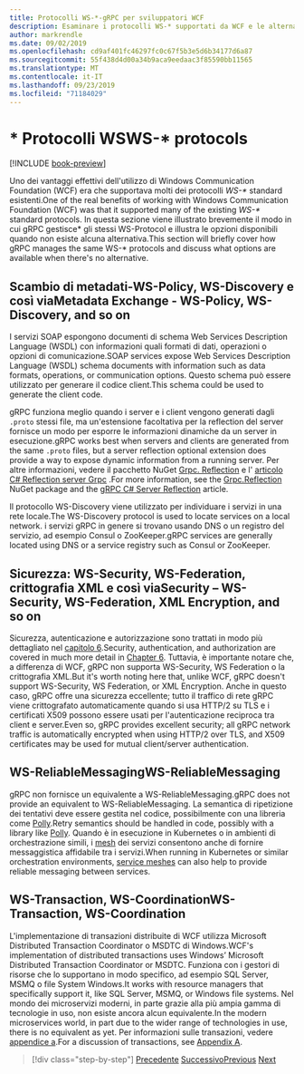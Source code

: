 ```yaml
---
title: Protocolli WS-*-gRPC per sviluppatori WCF
description: Esaminare i protocolli WS-* supportati da WCF e le alternative disponibili con gRPC
author: markrendle
ms.date: 09/02/2019
ms.openlocfilehash: cd9af401fc46297fc0c67f5b3e5d6b34177d6a87
ms.sourcegitcommit: 55f438d4d00a34b9aca9eedaac3f85590bb11565
ms.translationtype: MT
ms.contentlocale: it-IT
ms.lasthandoff: 09/23/2019
ms.locfileid: "71184029"
---
```

# <a name="ws--protocols"></a><span data-ttu-id="77769-103">\* Protocolli WS</span><span class="sxs-lookup"><span data-stu-id="77769-103">WS-\* protocols</span></span>

[!INCLUDE [book-preview](../../../includes/book-preview.md)]

<span data-ttu-id="77769-104">Uno dei vantaggi effettivi dell'utilizzo di Windows Communication Foundation (WCF) era che supportava molti dei protocolli _WS-\*_  standard esistenti.</span><span class="sxs-lookup"><span data-stu-id="77769-104">One of the real benefits of working with Windows Communication Foundation (WCF) was that it supported many of the existing _WS-\*_ standard protocols.</span></span> <span data-ttu-id="77769-105">In questa sezione viene illustrato brevemente il modo in cui gRPC gestisce\* gli stessi WS-Protocol e illustra le opzioni disponibili quando non esiste alcuna alternativa.</span><span class="sxs-lookup"><span data-stu-id="77769-105">This section will briefly cover how gRPC manages the same WS-\* protocols and discuss what options are available when there's no alternative.</span></span>

## <a name="metadata-exchange---ws-policy-ws-discovery-and-so-on"></a><span data-ttu-id="77769-106">Scambio di metadati-WS-Policy, WS-Discovery e così via</span><span class="sxs-lookup"><span data-stu-id="77769-106">Metadata Exchange - WS-Policy, WS-Discovery, and so on</span></span>

<span data-ttu-id="77769-107">I servizi SOAP espongono documenti di schema Web Services Description Language (WSDL) con informazioni quali formati di dati, operazioni o opzioni di comunicazione.</span><span class="sxs-lookup"><span data-stu-id="77769-107">SOAP services expose Web Services Description Language (WSDL) schema documents with information such as data formats, operations, or communication options.</span></span> <span data-ttu-id="77769-108">Questo schema può essere utilizzato per generare il codice client.</span><span class="sxs-lookup"><span data-stu-id="77769-108">This schema could be used to generate the client code.</span></span>

<span data-ttu-id="77769-109">gRPC funziona meglio quando i server e i client vengono generati dagli `.proto` stessi file, ma un'estensione facoltativa per la reflection del server fornisce un modo per esporre le informazioni dinamiche da un server in esecuzione.</span><span class="sxs-lookup"><span data-stu-id="77769-109">gRPC works best when servers and clients are generated from the same `.proto` files, but a server reflection optional extension does provide a way to expose dynamic information from a running server.</span></span> <span data-ttu-id="77769-110">Per altre informazioni, vedere il pacchetto NuGet [Grpc. Reflection](https://nuget.org/packages/Grpc.Reflection) e l' [articolo C# Reflection server Grpc](https://github.com/grpc/grpc/blob/master/doc/csharp/server_reflection.md) .</span><span class="sxs-lookup"><span data-stu-id="77769-110">For more information, see the [Grpc.Reflection](https://nuget.org/packages/Grpc.Reflection) NuGet package and the [gRPC C# Server Reflection](https://github.com/grpc/grpc/blob/master/doc/csharp/server_reflection.md) article.</span></span>

<span data-ttu-id="77769-111">Il protocollo WS-Discovery viene utilizzato per individuare i servizi in una rete locale.</span><span class="sxs-lookup"><span data-stu-id="77769-111">The WS-Discovery protocol is used to locate services on a local network.</span></span> <span data-ttu-id="77769-112">i servizi gRPC in genere si trovano usando DNS o un registro del servizio, ad esempio Consul o ZooKeeper.</span><span class="sxs-lookup"><span data-stu-id="77769-112">gRPC services are generally located using DNS or a service registry such as Consul or ZooKeeper.</span></span>

## <a name="security--ws-security-ws-federation-xml-encryption-and-so-on"></a><span data-ttu-id="77769-113">Sicurezza: WS-Security, WS-Federation, crittografia XML e così via</span><span class="sxs-lookup"><span data-stu-id="77769-113">Security – WS-Security, WS-Federation, XML Encryption, and so on</span></span>

<span data-ttu-id="77769-114">Sicurezza, autenticazione e autorizzazione sono trattati in modo più dettagliato nel [capitolo 6](security.md).</span><span class="sxs-lookup"><span data-stu-id="77769-114">Security, authentication, and authorization are covered in much more detail in [Chapter 6](security.md).</span></span> <span data-ttu-id="77769-115">Tuttavia, è importante notare che, a differenza di WCF, gRPC non supporta WS-Security, WS Federation o la crittografia XML.</span><span class="sxs-lookup"><span data-stu-id="77769-115">But it's worth noting here that, unlike WCF, gRPC doesn't support WS-Security, WS Federation, or XML Encryption.</span></span> <span data-ttu-id="77769-116">Anche in questo caso, gRPC offre una sicurezza eccellente; tutto il traffico di rete gRPC viene crittografato automaticamente quando si usa HTTP/2 su TLS e i certificati X509 possono essere usati per l'autenticazione reciproca tra client e server.</span><span class="sxs-lookup"><span data-stu-id="77769-116">Even so, gRPC provides excellent security; all gRPC network traffic is automatically encrypted when using HTTP/2 over TLS, and X509 certificates may be used for mutual client/server authentication.</span></span>

## <a name="ws-reliablemessaging"></a><span data-ttu-id="77769-117">WS-ReliableMessaging</span><span class="sxs-lookup"><span data-stu-id="77769-117">WS-ReliableMessaging</span></span>

<span data-ttu-id="77769-118">gRPC non fornisce un equivalente a WS-ReliableMessaging.</span><span class="sxs-lookup"><span data-stu-id="77769-118">gRPC does not provide an equivalent to WS-ReliableMessaging.</span></span> <span data-ttu-id="77769-119">La semantica di ripetizione dei tentativi deve essere gestita nel codice, possibilmente con una libreria come [Polly](https://github.com/App-vNext/Polly).</span><span class="sxs-lookup"><span data-stu-id="77769-119">Retry semantics should be handled in code, possibly with a library like [Polly](https://github.com/App-vNext/Polly).</span></span> <span data-ttu-id="77769-120">Quando è in esecuzione in Kubernetes o in ambienti di orchestrazione simili, i [mesh](service-mesh.md) dei servizi consentono anche di fornire messaggistica affidabile tra i servizi.</span><span class="sxs-lookup"><span data-stu-id="77769-120">When running in Kubernetes or similar orchestration environments, [service meshes](service-mesh.md) can also help to provide reliable messaging between services.</span></span>

## <a name="ws-transaction-ws-coordination"></a><span data-ttu-id="77769-121">WS-Transaction, WS-Coordination</span><span class="sxs-lookup"><span data-stu-id="77769-121">WS-Transaction, WS-Coordination</span></span>

<span data-ttu-id="77769-122">L'implementazione di transazioni distribuite di WCF utilizza Microsoft Distributed Transaction Coordinator o MSDTC di Windows.</span><span class="sxs-lookup"><span data-stu-id="77769-122">WCF's implementation of distributed transactions uses Windows’ Microsoft Distributed Transaction Coordinator or MSDTC.</span></span> <span data-ttu-id="77769-123">Funziona con i gestori di risorse che lo supportano in modo specifico, ad esempio SQL Server, MSMQ o file System Windows.</span><span class="sxs-lookup"><span data-stu-id="77769-123">It works with resource managers that specifically support it, like SQL Server, MSMQ, or Windows file systems.</span></span> <span data-ttu-id="77769-124">Nel mondo dei microservizi moderni, in parte grazie alla più ampia gamma di tecnologie in uso, non esiste ancora alcun equivalente.</span><span class="sxs-lookup"><span data-stu-id="77769-124">In the modern microservices world, in part due to the wider range of technologies in use, there is no equivalent as yet.</span></span> <span data-ttu-id="77769-125">Per informazioni sulle transazioni, vedere [appendice a](appendix.md).</span><span class="sxs-lookup"><span data-stu-id="77769-125">For a discussion of transactions, see [Appendix A](appendix.md).</span></span>

>[!div class="step-by-step"]
><span data-ttu-id="77769-126">[Precedente](error-handling.md)
>[Successivo](migrate-wcf-to-grpc.md)</span><span class="sxs-lookup"><span data-stu-id="77769-126">[Previous](error-handling.md)
[Next](migrate-wcf-to-grpc.md)</span></span>
